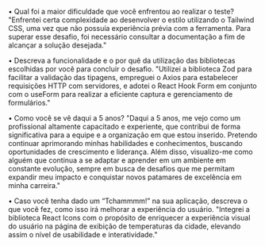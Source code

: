 • Qual foi a maior dificuldade que você enfrentou ao realizar o teste?
"Enfrentei certa complexidade ao desenvolver o estilo utilizando o Tailwind CSS, uma vez que não possuía experiência prévia com a ferramenta. Para superar esse desafio, foi necessário consultar a documentação a fim de alcançar a solução desejada."

• Descreva a funcionalidade e o por quê da utilização das bibliotecas
escolhidas por você para concluir o desafio.
"Utilizei a biblioteca Zod para facilitar a validação das tipagens, empreguei o Axios para estabelecer requisições HTTP com servidores, e adotei o React Hook Form em conjunto com o useForm para realizar a eficiente captura e gerenciamento de formulários."

• Como você se vê daqui a 5 anos?
"Daqui a 5 anos, me vejo como um profissional altamente capacitado e experiente, que contribui de forma significativa para a equipe e a organização em que estou inserido. Pretendo continuar aprimorando minhas habilidades e conhecimentos, buscando oportunidades de crescimento e liderança. Além disso, visualizo-me como alguém que continua a se adaptar e aprender em um ambiente em constante evolução, sempre em busca de desafios que me permitam expandir meu impacto e conquistar novos patamares de excelência em minha carreira."

• Caso você tenha dado um “Tchammmm!” na sua aplicação, descreva o
que você fez, como isso irá melhorar a experiência do usuário.
"Integrei a biblioteca React Icons com o propósito de enriquecer a experiência visual do usuário na página de exibição de temperaturas da cidade, elevando assim o nível de usabilidade e interatividade."
